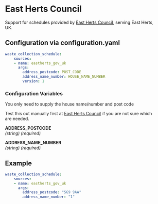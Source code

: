 # East Herts Council

Support for schedules provided by [East Herts Council](https://www.eastherts.gov.uk/bins-waste-and-recycling), serving East Herts, UK.

## Configuration via configuration.yaml

```yaml
waste_collection_schedule:
    sources:
    - name: eastherts_gov_uk
      args:
        address_postcode: POST_CODE
        address_name_number: HOUSE_NAME_NUMBER
        version: 1

```

### Configuration Variables
You only need to supply the house name/number and post code

Test this out manually first at [East Herts Council](https://www.eastherts.gov.uk/bins-waste-and-recycling) if you are not sure which are needed.


**ADDRESS_POSTCODE**  
*(string) (required)*

**ADDRESS_NAME_NUMBER**  
*(string) (required)*


## Example

```yaml
waste_collection_schedule:
    sources:
    - name: eastherts_gov_uk
      args:
        address_postcode: "SG9 9AA"
        address_name_number: "1"
```
